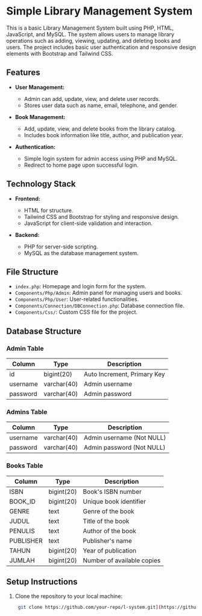 # Simple Library Management System

This is a basic Library Management System built using PHP, HTML, JavaScript, and MySQL. The system allows users to manage library operations such as adding, viewing, updating, and deleting books and users. The project includes basic user authentication and responsive design elements with Bootstrap and Tailwind CSS.

## Features

- **User Management:** 
  - Admin can add, update, view, and delete user records.
  - Stores user data such as name, email, telephone, and gender.

- **Book Management:** 
  - Add, update, view, and delete books from the library catalog.
  - Includes book information like title, author, and publication year.

- **Authentication:** 
  - Simple login system for admin access using PHP and MySQL.
  - Redirect to home page upon successful login.

## Technology Stack

- **Frontend:**
  - HTML for structure.
  - Tailwind CSS and Bootstrap for styling and responsive design.
  - JavaScript for client-side validation and interaction.

- **Backend:**
  - PHP for server-side scripting.
  - MySQL as the database management system.

## File Structure

- `index.php`: Homepage and login form for the system.
- `Components/Php/Admin`: Admin panel for managing users and books.
- `Components/Php/User`: User-related functionalities.
- `Components/Connection/DBConnection.php`: Database connection file.
- `Components/Css/`: Custom CSS file for the project.

## Database Structure

### Admin Table
| Column     | Type           | Description                 |
|------------|----------------|-----------------------------|
| id         | bigint(20)      | Auto Increment, Primary Key |
| username   | varchar(40)     | Admin username              |
| password   | varchar(40)     | Admin password              |

### Admins Table
| Column     | Type           | Description            |
|------------|----------------|------------------------|
| username   | varchar(40)     | Admin username (Not NULL) |
| password   | varchar(40)     | Admin password (Not NULL) |

### Books Table
| Column      | Type           | Description                |
|-------------|----------------|----------------------------|
| ISBN        | bigint(20)      | Book's ISBN number         |
| BOOK_ID     | bigint(20)      | Unique book identifier     |
| GENRE       | text            | Genre of the book          |
| JUDUL       | text            | Title of the book          |
| PENULIS     | text            | Author of the book         |
| PUBLISHER   | text            | Publisher's name           |
| TAHUN       | bigint(20)      | Year of publication        |
| JUMLAH      | bigint(20)      | Number of available copies |


## Setup Instructions

1. Clone the repository to your local machine:
   ```bash
    git clone https://github.com/your-repo/l-system.git](https://github.com/LimunBF/perpustakaan_tailwind.git
